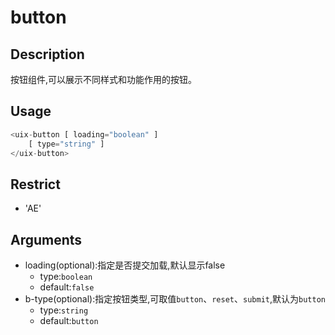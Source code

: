 # button
## Description
按钮组件,可以展示不同样式和功能作用的按钮。

## Usage

``` javascript
<uix-button [ loading="boolean" ]
    [ type="string" ]
</uix-button>
```
## Restrict
- 'AE'

## Arguments

- loading(optional):指定是否提交加载,默认显示false
    - type:`boolean`
    - default:`false`
- b-type(optional):指定按钮类型,可取值`button`、`reset`、`submit`,默认为`button`
    - type:`string`
    - default:`button`
